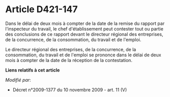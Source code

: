 # Article D421-147

Dans le délai de deux mois à compter de la date de la remise du rapport par l'inspecteur du travail, le chef d'établissement
peut contester tout ou partie des conclusions de ce rapport devant le directeur régional des entreprises, de la concurrence,
de la consommation, du travail et de l'emploi.

Le directeur régional des entreprises, de la concurrence, de la consommation, du travail et de l'emploi se prononce dans le
délai de deux mois à compter de la date de la réception de la contestation.

**Liens relatifs à cet article**

_Modifié par_:

  - Décret n°2009-1377 du 10 novembre 2009 - art. 11 (V)
